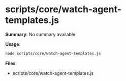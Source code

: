 # scripts/core/watch-agent-templates.js

**Summary**: No summary available.

**Usage**:

```bash
node scripts/core/watch-agent-templates.js
```

**Files**:
- scripts/core/watch-agent-templates.js
